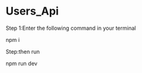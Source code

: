 # Users_Api

Step 1:Enter the following command in your terminal

  npm i

Step:then run
  
  npm run dev

